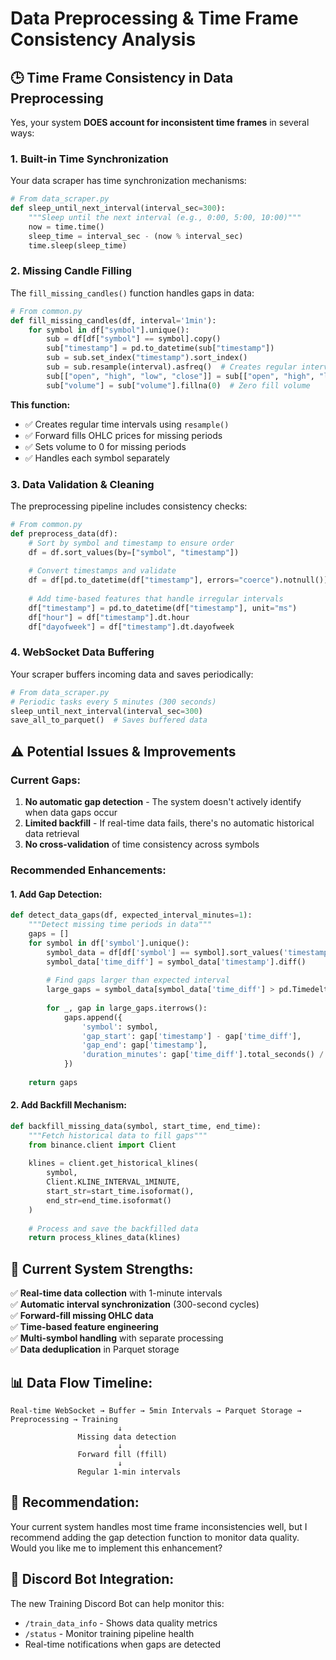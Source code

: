 # Data Preprocessing & Time Frame Consistency Analysis

## 🕒 **Time Frame Consistency in Data Preprocessing**

Yes, your system **DOES account for inconsistent time frames** in several ways:

### **1. Built-in Time Synchronization**
Your data scraper has time synchronization mechanisms:

```python
# From data_scraper.py
def sleep_until_next_interval(interval_sec=300):
    """Sleep until the next interval (e.g., 0:00, 5:00, 10:00)"""
    now = time.time()
    sleep_time = interval_sec - (now % interval_sec)
    time.sleep(sleep_time)
```

### **2. Missing Candle Filling**
The `fill_missing_candles()` function handles gaps in data:

```python
# From common.py
def fill_missing_candles(df, interval='1min'):
    for symbol in df["symbol"].unique():
        sub = df[df["symbol"] == symbol].copy()
        sub["timestamp"] = pd.to_datetime(sub["timestamp"])
        sub = sub.set_index("timestamp").sort_index()
        sub = sub.resample(interval).asfreq()  # Creates regular intervals
        sub[["open", "high", "low", "close"]] = sub[["open", "high", "low", "close"]].ffill()  # Forward fill prices
        sub["volume"] = sub["volume"].fillna(0)  # Zero fill volume
```

**This function:**
- ✅ Creates regular time intervals using `resample()`
- ✅ Forward fills OHLC prices for missing periods
- ✅ Sets volume to 0 for missing periods
- ✅ Handles each symbol separately

### **3. Data Validation & Cleaning**
The preprocessing pipeline includes consistency checks:

```python
# From common.py
def preprocess_data(df):
    # Sort by symbol and timestamp to ensure order
    df = df.sort_values(by=["symbol", "timestamp"])
    
    # Convert timestamps and validate
    df = df[pd.to_datetime(df["timestamp"], errors="coerce").notnull()]
    
    # Add time-based features that handle irregular intervals
    df["timestamp"] = pd.to_datetime(df["timestamp"], unit="ms")
    df["hour"] = df["timestamp"].dt.hour
    df["dayofweek"] = df["timestamp"].dt.dayofweek
```

### **4. WebSocket Data Buffering**
Your scraper buffers incoming data and saves periodically:

```python
# From data_scraper.py
# Periodic tasks every 5 minutes (300 seconds)
sleep_until_next_interval(interval_sec=300)
save_all_to_parquet()  # Saves buffered data
```

## ⚠️ **Potential Issues & Improvements**

### **Current Gaps:**
1. **No automatic gap detection** - The system doesn't actively identify when data gaps occur
2. **Limited backfill** - If real-time data fails, there's no automatic historical data retrieval
3. **No cross-validation** of time consistency across symbols

### **Recommended Enhancements:**

#### **1. Add Gap Detection:**
```python
def detect_data_gaps(df, expected_interval_minutes=1):
    """Detect missing time periods in data"""
    gaps = []
    for symbol in df['symbol'].unique():
        symbol_data = df[df['symbol'] == symbol].sort_values('timestamp')
        symbol_data['time_diff'] = symbol_data['timestamp'].diff()
        
        # Find gaps larger than expected interval
        large_gaps = symbol_data[symbol_data['time_diff'] > pd.Timedelta(minutes=expected_interval_minutes * 2)]
        
        for _, gap in large_gaps.iterrows():
            gaps.append({
                'symbol': symbol,
                'gap_start': gap['timestamp'] - gap['time_diff'],
                'gap_end': gap['timestamp'],
                'duration_minutes': gap['time_diff'].total_seconds() / 60
            })
    
    return gaps
```

#### **2. Add Backfill Mechanism:**
```python
def backfill_missing_data(symbol, start_time, end_time):
    """Fetch historical data to fill gaps"""
    from binance.client import Client
    
    klines = client.get_historical_klines(
        symbol, 
        Client.KLINE_INTERVAL_1MINUTE,
        start_str=start_time.isoformat(),
        end_str=end_time.isoformat()
    )
    
    # Process and save the backfilled data
    return process_klines_data(klines)
```

## 🔧 **Current System Strengths:**

✅ **Real-time data collection** with 1-minute intervals  
✅ **Automatic interval synchronization** (300-second cycles)  
✅ **Forward-fill missing OHLC data**  
✅ **Time-based feature engineering**  
✅ **Multi-symbol handling** with separate processing  
✅ **Data deduplication** in Parquet storage  

## 📊 **Data Flow Timeline:**

```
Real-time WebSocket → Buffer → 5min Intervals → Parquet Storage → Preprocessing → Training
                        ↓
               Missing data detection
                        ↓
               Forward fill (ffill)
                        ↓
               Regular 1-min intervals
```

## 🎯 **Recommendation:**

Your current system handles most time frame inconsistencies well, but I recommend adding the gap detection function to monitor data quality. Would you like me to implement this enhancement?

## 🚀 **Discord Bot Integration:**

The new Training Discord Bot can help monitor this:
- `/train_data_info` - Shows data quality metrics
- `/status` - Monitor training pipeline health
- Real-time notifications when gaps are detected
